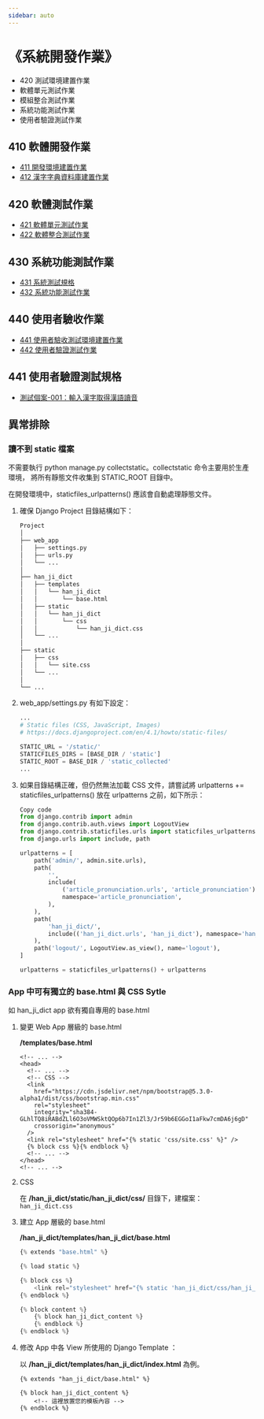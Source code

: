 ```yaml
---
sidebar: auto
---
```


<!-- markdownlint-disable MD024 MD043 -->

# 《系統開發作業》

- 420 測試環境建置作業
- 軟體單元測試作業
- 模組整合測試作業
- 系統功能測試作業
- 使用者驗證測試作業

## 410 軟體開發作業

- [411 開發環境建置作業](./d411_開發環境建置作業.md)
- [412 漢字字典資料庫建置作業](./d412_漢字字典資料庫建置作業.md)

## 420 軟體測試作業

- [421 軟體單元測試作業](./d421_軟體單元測試作業.md)
- [422 軟體整合測試作業](./d422_軟體整合測試作業.md)

## 430 系統功能測試作業

- [431 系統測試規格](./d431_系統測試規格.md)
- [432 系統功能測試作業](./d432_系統測試作業.md)

## 440 使用者驗收作業

- [441 使用者驗收測試環境建置作業](./d410_系統測試規格.md)
- [442 使用者驗證測試作業](./d410_系統測試規格.md)

## 441 使用者驗證測試規格

- [測試個案-001：輸入漢字取得漢語讀音](./d443-001-TestCase.md)

## 異常排除

### 讀不到 static 檔案

不需要執行 python manage.py collectstatic。collectstatic 命令主要用於生產環境，
將所有靜態文件收集到 STATIC_ROOT 目錄中。

在開發環境中，staticfiles_urlpatterns() 應該會自動處理靜態文件。

1. 確保 Django Project 目錄結構如下：

   ```python
   Project
   │
   ├── web_app
   │   ├── settings.py
   │   ├── urls.py
   │   └── ...
   │
   ├── han_ji_dict
   │   ├── templates
   │   │   └── han_ji_dict
   │   │       └── base.html
   │   ├── static
   │   │   └── han_ji_dict
   │   │       └── css
   │   │           └── han_ji_dict.css
   │   └── ...
   │
   ├── static
   │   ├── css
   │   │   └── site.css
   │   └── ...
   │
   └── ...
   ```

2. web_app/settings.py 有如下設定：

   ```python
   ...
   # Static files (CSS, JavaScript, Images)
   # https://docs.djangoproject.com/en/4.1/howto/static-files/

   STATIC_URL = '/static/'
   STATICFILES_DIRS = [BASE_DIR / 'static']
   STATIC_ROOT = BASE_DIR / 'static_collected'
   ...
   ```

3. 如果目錄結構正確，但仍然無法加載 CSS 文件，請嘗試將
   urlpatterns += staticfiles_urlpatterns() 放在 urlpatterns 之前，如下所示：

   ```python
   Copy code
   from django.contrib import admin
   from django.contrib.auth.views import LogoutView
   from django.contrib.staticfiles.urls import staticfiles_urlpatterns
   from django.urls import include, path

   urlpatterns = [
       path('admin/', admin.site.urls),
       path(
           '',
           include(
               ('article_pronunciation.urls', 'article_pronunciation'),
               namespace='article_pronunciation',
           ),
       ),
       path(
           'han_ji_dict/',
           include(('han_ji_dict.urls', 'han_ji_dict'), namespace='han_ji_dict'),
       ),
       path('logout/', LogoutView.as_view(), name='logout'),
   ]

   urlpatterns = staticfiles_urlpatterns() + urlpatterns
   ```

### App 中可有獨立的 base.html 與 CSS Sytle

如 han_ji_dict app 欲有獨自專用的 base.html

1. 變更 Web App 層級的 base.html

   **/templates/base.html**

   ```htmldjango
   <!-- ... -->
   <head>
     <!-- ... -->
     <!-- CSS -->
     <link
       href="https://cdn.jsdelivr.net/npm/bootstrap@5.3.0-alpha1/dist/css/bootstrap.min.css"
       rel="stylesheet"
       integrity="sha384-GLhlTQ8iRABdZLl6O3oVMWSktQOp6b7In1Zl3/Jr59b6EGGoI1aFkw7cmDA6j6gD"
       crossorigin="anonymous"
     />
     <link rel="stylesheet" href="{% static 'css/site.css' %}" />
     {% block css %}{% endblock %}
     <!-- ... -->
   </head>
   <!-- ... -->
   ```

2. CSS

   在 **/han_ji_dict/static/han_ji_dict/css/** 目錄下，建檔案：
   `han_ji_dict.css`

3. 建立 App 層級的 base.html

   **/han_ji_dict/templates/han_ji_dict/base.html**

   ```python
   {% extends "base.html" %}

   {% load static %}

   {% block css %}
       <link rel="stylesheet" href="{% static 'han_ji_dict/css/han_ji_dict.css' %}">
   {% endblock %}

   {% block content %}
       {% block han_ji_dict_content %}
       {% endblock %}
   {% endblock %}
   ```

4. 修改 App 中各 View 所使用的 Django Template ：

   以 **/han_ji_dict/templates/han_ji_dict/index.html** 為例。

   ```htmldjango
   {% extends "han_ji_dict/base.html" %}

   {% block han_ji_dict_content %}
       <!-- 這裡放置您的模板內容 -->
   {% endblock %}
   ```
